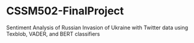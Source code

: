 # CSSM502-FinalProject
Sentiment Analysis of Russian Invasion of Ukraine with Twitter data using Texblob, VADER, and BERT classifiers
